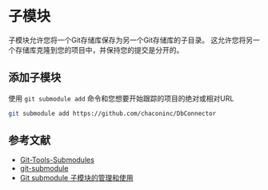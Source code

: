 # 子模块

子模块允许您将一个Git存储库保存为另一个Git存储库的子目录。
这允许您将另一个存储库克隆到您的项目中，并保持您的提交是分开的。

## 添加子模块

使用 `git submodule add` 命令和您想要开始跟踪的项目的绝对或相对URL

```bash
git submodule add https://github.com/chaconinc/DbConnector
```

## 参考文献

- [Git-Tools-Submodules](https://git-scm.com/book/en/v2/Git-Tools-Submodules)
- [git-submodule](https://www.atlassian.com/git/tutorials/git-submodule)
- [Git submodule 子模块的管理和使用](https://www.jianshu.com/p/9000cd49822c)
